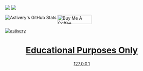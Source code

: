 <img src="https://cdn.upload.systems/uploads/V1n6OWiZ.png" />
<img align="top" src="https://discord.c99.nl/widget/theme-4/817452851751026739.png" />

<a     align="left" href="https://pastebin.com/raw/FUxHzD3k">
  <p> </p>
  <img align="left" alt="Astivery's GitHub Stats" src="https://github-readme-stats.vercel.app/api?username=astivery&show_icons=true&theme=dark" />
</a>

  
  <a   href="https://www.buymeacoffee.com/astive" target="_blank"><img src="https://cdn.buymeacoffee.com/buttons/default-orange.png" alt="Buy Me A Coffee" height="30" width="112">
  <p   align="left"> <img src="https://komarev.com/ghpvc/?username=astivery&label=Profile%20views&color=grey&style=flat" alt="astivery" /> </p>

<h1 align='center'> Educational Purposes Only</h1>
<p align='center'>127.0.0.1<p>
  


